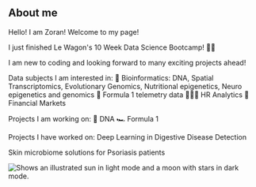 
## About me
Hello! I am Zoran! Welcome to my page!

I just finished Le Wagon's 10 Week Data Science Bootcamp! :man_cartwheeling:

I am new to coding and looking forward to many exciting projects ahead!

Data subjects I am interested in:
:microscope:	Bioinformatics: DNA, Spatial Transcriptomics, Evolutionary Genomics, Nutritional epigenetics, Neuro epigenetics and genomics
:checkered_flag: Formula 1 telemetry data
:people_holding_hands: HR Analytics
:rocket: Financial Markets

Projects I am working on:
:dna: DNA
:racing_car: Formula 1

Projects I have worked on:
Deep Learning in Digestive Disease Detection

Skin microbiome solutions for Psoriasis patients


<picture>
  <source media="(prefers-color-scheme: dark)" srcset="https://user-images.githubusercontent.com/25423296/163456776-7f95b81a-f1ed-45f7-b7ab-8fa810d529fa.png">
  <source media="(prefers-color-scheme: light)" srcset="https://user-images.githubusercontent.com/25423296/163456779-a8556205-d0a5-45e2-ac17-42d089e3c3f8.png">
  <img alt="Shows an illustrated sun in light mode and a moon with stars in dark mode." src="https://user-images.githubusercontent.com/25423296/163456779-a8556205-d0a5-45e2-ac17-42d089e3c3f8.png">
</picture>
